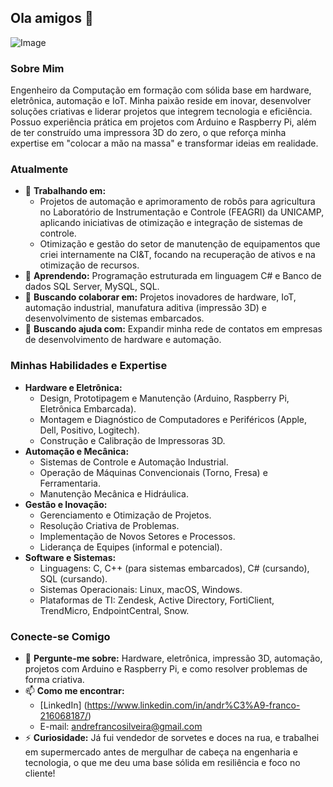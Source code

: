 ## Ola amigos 👋

![Image](https://github.com/user-attachments/assets/0215d899-c3e8-4716-9631-aacbafeb4b73)

### **Sobre Mim**

Engenheiro da Computação em formação com sólida base em hardware, eletrônica, automação e IoT. Minha paixão reside em inovar, desenvolver soluções criativas e liderar projetos que integrem tecnologia e eficiência. Possuo experiência prática em projetos com Arduino e Raspberry Pi, além de ter construído uma impressora 3D do zero, o que reforça minha expertise em "colocar a mão na massa" e transformar ideias em realidade.

### **Atualmente**

* 🔭 **Trabalhando em:**
    * Projetos de automação e aprimoramento de robôs para agricultura no Laboratório de Instrumentação e Controle (FEAGRI) da UNICAMP, aplicando iniciativas de otimização e integração de sistemas de controle.
    * Otimização e gestão do setor de manutenção de equipamentos que criei internamente na CI&T, focando na recuperação de ativos e na otimização de recursos.
* 🌱 **Aprendendo:** Programação estruturada em linguagem C# e Banco de dados SQL Server, MySQL, SQL.
* 👯 **Buscando colaborar em:** Projetos inovadores de hardware, IoT, automação industrial, manufatura aditiva (impressão 3D) e desenvolvimento de sistemas embarcados.
* 🤔 **Buscando ajuda com:** Expandir minha rede de contatos em empresas de desenvolvimento de hardware e automação.

### **Minhas Habilidades e Expertise**

* **Hardware e Eletrônica:**
    * Design, Prototipagem e Manutenção (Arduino, Raspberry Pi, Eletrônica Embarcada).
    * Montagem e Diagnóstico de Computadores e Periféricos (Apple, Dell, Positivo, Logitech).
    * Construção e Calibração de Impressoras 3D.
* **Automação e Mecânica:**
    * Sistemas de Controle e Automação Industrial.
    * Operação de Máquinas Convencionais (Torno, Fresa) e Ferramentaria.
    * Manutenção Mecânica e Hidráulica.
* **Gestão e Inovação:**
    * Gerenciamento e Otimização de Projetos.
    * Resolução Criativa de Problemas.
    * Implementação de Novos Setores e Processos.
    * Liderança de Equipes (informal e potencial).
* **Software e Sistemas:**
    * Linguagens: C, C++ (para sistemas embarcados), C# (cursando), SQL (cursando).
    * Sistemas Operacionais: Linux, macOS, Windows.
    * Plataformas de TI: Zendesk, Active Directory, FortiClient, TrendMicro, EndpointCentral, Snow.

### **Conecte-se Comigo**

* 💬 **Pergunte-me sobre:** Hardware, eletrônica, impressão 3D, automação, projetos com Arduino e Raspberry Pi, e como resolver problemas de forma criativa.
* 📫 **Como me encontrar:**
    * [LinkedIn] (https://www.linkedin.com/in/andr%C3%A9-franco-216068187/)
    * E-mail: andrefrancosilveira@gmail.com
* ⚡ **Curiosidade:** Já fui vendedor de sorvetes e doces na rua, e trabalhei em supermercado antes de mergulhar de cabeça na engenharia e tecnologia, o que me deu uma base sólida em resiliência e foco no cliente!
